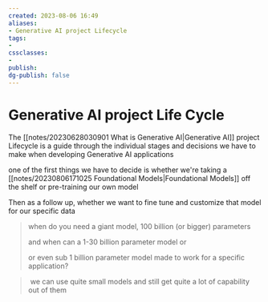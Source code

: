 ```yaml
---
created: 2023-08-06 16:49
aliases: 
- Generative AI project Lifecycle
tags:
- 
cssclasses:
- 
publish:
dg-publish: false
---
```


<!--
tags: 
-->

<!--internal
parent:: [[]]
child:: [[]]
related:: [[]]
-->

<!--external
- [ ] []()
-->

# Generative AI project Life Cycle

The [[notes/20230628030901 What is Generative AI|Generative AI]] project Lifecycle is a guide through the individual stages and decisions we have to make when developing Generative AI applications

one of the first things we have to decide is whether we're taking a [[notes/20230806171025 Foundational Models|Foundational Models]] off the shelf or pre-training our own model

Then as a follow up, whether we want to fine tune and customize that model for our specific data

> when do you need a giant model, 100 billion (or bigger) parameters
>
> and when can a 1-30 billion parameter model or
>
> or even sub 1 billion parameter model made to work for a specific application?

> we can use quite small models and still get quite a lot of capability out of them
